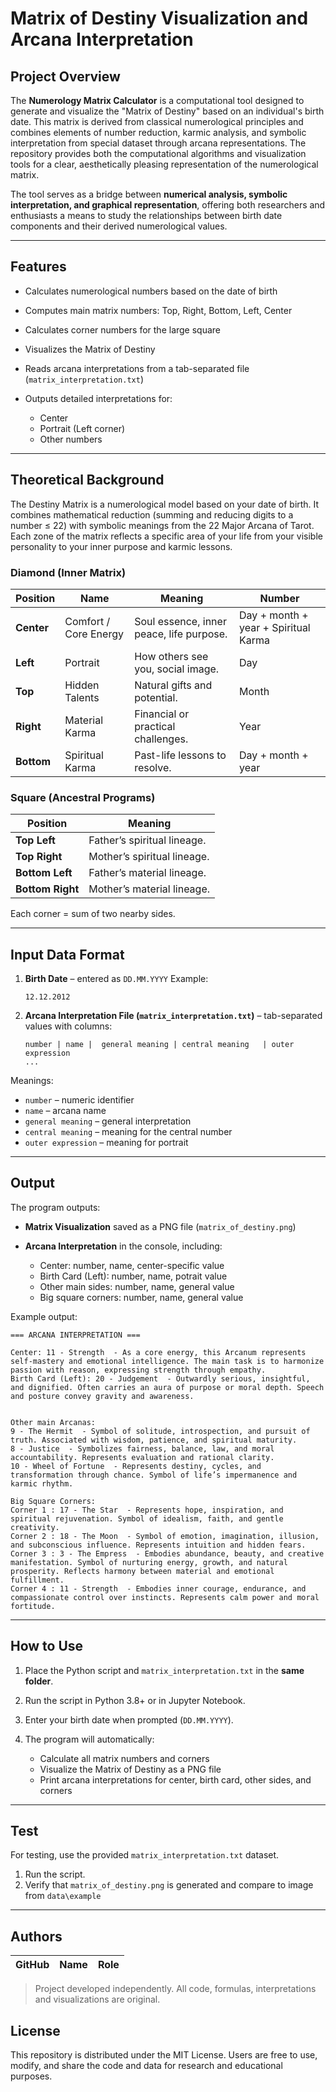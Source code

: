 # Matrix of Destiny Visualization and Arcana Interpretation

## Project Overview

The **Numerology Matrix Calculator** is a computational tool designed to generate and visualize the "Matrix of Destiny" based on an individual's birth date. This matrix is derived from classical numerological principles and combines elements of number reduction, karmic analysis, and symbolic interpretation from special dataset through arcana representations. The repository provides both the computational algorithms and visualization tools for a clear, aesthetically pleasing representation of the numerological matrix.

The tool serves as a bridge between **numerical analysis, symbolic interpretation, and graphical representation**, offering both researchers and enthusiasts a means to study the relationships between birth date components and their derived numerological values.

---

## Features

* Calculates numerological numbers based on the date of birth
* Computes main matrix numbers: Top, Right, Bottom, Left, Center
* Calculates corner numbers for the large square
* Visualizes the Matrix of Destiny
* Reads arcana interpretations from a tab-separated file (`matrix_interpretation.txt`)
* Outputs detailed interpretations for:

  * Center
  * Portrait (Left corner)
  * Other numbers

---


## Theoretical Background

The Destiny Matrix is a numerological model based on your date of birth. It combines mathematical reduction (summing and reducing digits to a number ≤ 22) with symbolic meanings from the 22 Major Arcana of Tarot.
Each zone of the matrix reflects a specific area of your life from your visible personality to your inner purpose and karmic lessons.

### Diamond (Inner Matrix)

| Position   | Name                  | Meaning                                  | Number 
| ---------- | --------------------- | ---------------------------------------- | --------------
| **Center** | Comfort / Core Energy | Soul essence, inner peace, life purpose. | Day + month + year + Spiritual Karma
| **Left**   | Portrait              | How others see you, social image.        | Day
| **Top**    | Hidden Talents        | Natural gifts and potential.             | Month
| **Right**  | Material Karma        | Financial or practical challenges.       | Year
| **Bottom** | Spiritual Karma       | Past-life lessons to resolve.            | Day + month + year


### Square (Ancestral Programs)

| Position         | Meaning                     |
| ---------------- | --------------------------- |
| **Top Left**     | Father’s spiritual lineage. |
| **Top Right**    | Mother’s spiritual lineage. |
| **Bottom Left**  | Father’s material lineage.  |
| **Bottom Right** | Mother’s material lineage.  |

Each corner = sum of two nearby sides.

---

## Input Data Format

1. **Birth Date** – entered as `DD.MM.YYYY`
   Example:

   ```
   12.12.2012
   ```

2. **Arcana Interpretation File (`matrix_interpretation.txt`)** – tab-separated values with columns:

   ```
   number |	name |	general meaning	| central meaning	| outer expression
   ...
   ```
Meanings:
   * `number` – numeric identifier
   * `name` – arcana name
   * `general meaning` – general interpretation
   * `central meaning` – meaning for the central number
   * `outer expression` – meaning for portrait
---

## Output

The program outputs:

* **Matrix Visualization** saved as a PNG file (`matrix_of_destiny.png`)
* **Arcana Interpretation** in the console, including:

  * Center: number, name, center-specific value
  * Birth Card (Left): number, name, potrait value
  * Other main sides: number, name, general value
  * Big square corners: number, name, general value

Example output:

```
=== ARCANA INTERPRETATION ===

Center: 11 - Strength  - As a core energy, this Arcanum represents self-mastery and emotional intelligence. The main task is to harmonize passion with reason, expressing strength through empathy. 
Birth Card (Left): 20 - Judgement  - Outwardly serious, insightful, and dignified. Often carries an aura of purpose or moral depth. Speech and posture convey gravity and awareness. 


Other main Arcanas:
9 - The Hermit  - Symbol of solitude, introspection, and pursuit of truth. Associated with wisdom, patience, and spiritual maturity. 
8 - Justice  - Symbolizes fairness, balance, law, and moral accountability. Represents evaluation and rational clarity. 
10 - Wheel of Fortune  - Represents destiny, cycles, and transformation through chance. Symbol of life’s impermanence and karmic rhythm. 

Big Square Corners:
Corner 1 : 17 - The Star  - Represents hope, inspiration, and spiritual rejuvenation. Symbol of idealism, faith, and gentle creativity. 
Corner 2 : 18 - The Moon  - Symbol of emotion, imagination, illusion, and subconscious influence. Represents intuition and hidden fears. 
Corner 3 : 3 - The Empress  - Embodies abundance, beauty, and creative manifestation. Symbol of nurturing energy, growth, and natural prosperity. Reflects harmony between material and emotional fulfillment. 
Corner 4 : 11 - Strength  - Embodies inner courage, endurance, and compassionate control over instincts. Represents calm power and moral fortitude. 
```

---

## How to Use

1. Place the Python script and `matrix_interpretation.txt` in the **same folder**.
2. Run the script in Python 3.8+ or in Jupyter Notebook.
3. Enter your birth date when prompted (`DD.MM.YYYY`).
4. The program will automatically:

   * Calculate all matrix numbers and corners
   * Visualize the Matrix of Destiny as a PNG file
   * Print arcana interpretations for center, birth card, other sides, and corners

---

## Test

For testing, use the provided `matrix_interpretation.txt` dataset. 

1. Run the script.
2. Verify that `matrix_of_destiny.png` is generated and compare to image from `data\example`

---

## Authors

| GitHub                                            | Name          | Role                     |
| ------------------------------------------------- | ------------- | ------------------------ |

> Project developed independently. All code, formulas, interpretations and visualizations are original.

## License

This repository is distributed under the MIT License. Users are free to use, modify, and share the code and data for research and educational purposes.
